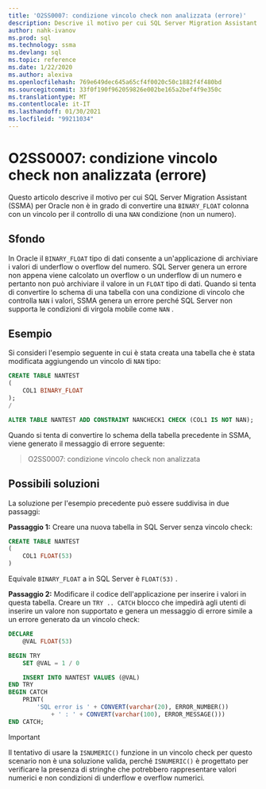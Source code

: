 ```yaml
---
title: 'O2SS0007: condizione vincolo check non analizzata (errore)'
description: Descrive il motivo per cui SQL Server Migration Assistant (SSMA) per Oracle non è in grado di convertire una colonna BINARY_FLOAT con un vincolo per il controllo di una condizione NAN (non un numero).
author: nahk-ivanov
ms.prod: sql
ms.technology: ssma
ms.devlang: sql
ms.topic: reference
ms.date: 1/22/2020
ms.author: alexiva
ms.openlocfilehash: 769e649dec645a65cf4f0020c50c1882f4f480bd
ms.sourcegitcommit: 33f0f190f962059826e002be165a2bef4f9e350c
ms.translationtype: MT
ms.contentlocale: it-IT
ms.lasthandoff: 01/30/2021
ms.locfileid: "99211034"
---
```

# <a name="o2ss0007-check-constraint-condition-not-parsed-error"></a>O2SS0007: condizione vincolo check non analizzata (errore)

Questo articolo descrive il motivo per cui SQL Server Migration Assistant (SSMA) per Oracle non è in grado di convertire una `BINARY_FLOAT` colonna con un vincolo per il controllo di una `NAN` condizione (non un numero).

## <a name="background"></a>Sfondo

In Oracle il `BINARY_FLOAT` tipo di dati consente a un'applicazione di archiviare i valori di underflow o overflow del numero. SQL Server genera un errore non appena viene calcolato un overflow o un underflow di un numero e pertanto non può archiviare il valore in un `FLOAT` tipo di dati. Quando si tenta di convertire lo schema di una tabella con una condizione di vincolo che controlla `NAN` i valori, SSMA genera un errore perché SQL Server non supporta le condizioni di virgola mobile come `NAN` .

## <a name="example"></a>Esempio

Si consideri l'esempio seguente in cui è stata creata una tabella che è stata modificata aggiungendo un vincolo di `NAN` tipo:

```sql
CREATE TABLE NANTEST
(
    COL1 BINARY_FLOAT
);
/

ALTER TABLE NANTEST ADD CONSTRAINT NANCHECK1 CHECK (COL1 IS NOT NAN);
```

Quando si tenta di convertire lo schema della tabella precedente in SSMA, viene generato il messaggio di errore seguente:

> O2SS0007: condizione vincolo check non analizzata

## <a name="possible-remedies"></a>Possibili soluzioni

La soluzione per l'esempio precedente può essere suddivisa in due passaggi:

**Passaggio 1:** Creare una nuova tabella in SQL Server senza vincolo check:

```sql
CREATE TABLE NANTEST
(
    COL1 FLOAT(53)
)
```

Equivale `BINARY_FLOAT` a in SQL Server è `FLOAT(53)` .

**Passaggio 2:** Modificare il codice dell'applicazione per inserire i valori in questa tabella. Creare un `TRY .. CATCH` blocco che impedirà agli utenti di inserire un valore non supportato e genera un messaggio di errore simile a un errore generato da un vincolo check:

```sql
DECLARE
    @VAL FLOAT(53)

BEGIN TRY
    SET @VAL = 1 / 0

    INSERT INTO NANTEST VALUES (@VAL)
END TRY
BEGIN CATCH
    PRINT(
        'SQL error is ' + CONVERT(varchar(20), ERROR_NUMBER())
            + ' : ' + CONVERT(varchar(100), ERROR_MESSAGE()))
END CATCH;
```

> [!IMPORTANT]
> Il tentativo di usare la `ISNUMERIC()` funzione in un vincolo check per questo scenario non è una soluzione valida, perché `ISNUMERIC()` è progettato per verificare la presenza di stringhe che potrebbero rappresentare valori numerici e non condizioni di underflow e overflow numerici.
